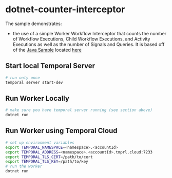 # dotnet-counter-interceptor
The sample demonstrates: 
- the use of a simple Worker Workflow Interceptor that counts the number of Workflow Executions, Child Workflow Executions, and Activity Executions as well as the number of Signals and Queries. It is based
off of the [Java Sample](https://github.com/temporalio/samples-java/tree/main) located [here](https://github.com/temporalio/samples-java/tree/main/core/src/main/java/io/temporal/samples/countinterceptor)

## Start local Temporal Server
```bash
# run only once
temporal server start-dev
```

## Run Worker Locally
```bash
# make sure you have temporal server running (see section above)
dotnet run
```

## Run Worker using Temporal Cloud
```bash
# set up environment variables
export TEMPORAL_NAMESPACE=<namespace>.<accountId>
export TEMPORAL_ADDRESS=<namespace>.<accountId>.tmprl.cloud:7233
export TEMPORAL_TLS_CERT=/path/to/cert
export TEMPORAL_TLS_KEY=/path/to/key
# run the worker
dotnet run
```